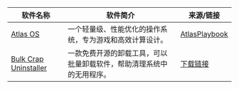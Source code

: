 | 软件名称       | 软件简介             | 来源/链接   |
|----------------|----------------------|-------------|
| [Atlas OS](https://atlasos.io/) | 一个轻量级、性能优化的操作系统，专为游戏和高效计算设计。 | [AtlasPlaybook](https://github.com/Atlas-OS/Atlas/releases/download/0.4.1/AtlasPlaybook_v0.4.1.zip) |
| [Bulk Crap Uninstaller](https://github.com/Klocman/Bulk-Crap-Uninstaller) | 一款免费开源的卸载工具，可以批量卸载软件，帮助清理系统中的无用程序。 | [下载链接](https://github.com/Klocman/Bulk-Crap-Uninstaller/releases/download/v5.8.2/BCUninstaller_5.8.2_setup.exe) |
